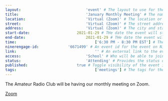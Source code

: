 ```yaml
---
layout:								'event' # The layout to use for the event page. This should never be changed.
title:								'January Monthly Meeting' # The name of the event.
location:							'Virtual (Zoom)' # The location or building of the event.
street:								'Virtual (Zoom)' # The street address of the event.
address:							'Virtual (Zoom)' # The city and state of the event.
start-date:						2021-01-29 # THe date the event will start. YYYY-MM-DD.
end-date:							2021-01-29 # THe date the event will end. YYYY-MM-DD.
time:									['6:30 PM - 8:30 PM EST'] # The time range of the event. Does not include travel. An array of times for multi-day events.
ninerengage-id:				'6671499' # An event id for the event on NinerEngage. Optional.
link:									'' # An external link to the event. Optional.
access:								'School' # Who will be able to join us for the event. Values: 'Club', 'School', or 'Public'.
status:								'Attending' # Provides the status of the event. Values: 'Attending', 'Planned', 'Cancelled'.
published:						true # Toggle visibility of the event in feeds.
tags:									['meetings'] # The tags for the event.
---
```



The Amateur Radio Club will be having our monthly meeting on Zoom.

[Zoom](https://uncc.zoom.us/j/93887297090)

<!--more-->

